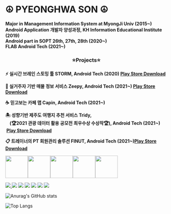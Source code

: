 # ☮ PYEONGHWA SON ☮

**Major in Management Information System at MyongJi Univ (2015~)**  
**Android Application 개발자 양성과정, KH Information Educational Institute (2019)**  
**Android part in SOPT 26th, 27th, 28th (2020~)**  
**FLAB Android Tech (2021~)**

### <center> ⭐Projects⭐ <center/>  
 
**⚡ 실시간 브레인 스토밍 툴 STORM,  Android Tech (2020) [Play Store Download](https://play.google.com/store/apps/details?id=com.stormers.storm)** 
 
**🏡 실거주자 기반 매물 정보 서비스 Zeepy,  Android Tech (2021~) [Play Store Download](https://play.google.com/store/apps/details?id=com.zeepy.zeepyforandroid)**  
 
**☕ 믿고보는 카페 맵 Capin,  Android Tech  (2021~)**   
 
**🏝 성향기반 제주도 여행지 추천 서비스 Tridy,  
 &nbsp;&nbsp;&nbsp;&nbsp;(🏆2021 관광 데이터 활용 공모전 최우수상 수상작🏆), Android Tech (2021~) &nbsp;[Play Store Download](https://play.google.com/store/apps/details?id=org.journey.tridy_android)**  
 
**📋 트레이너의 PT 회원관리 솔루션 FINUT,  Android Tech (2021~)[Play Store Download](https://play.google.com/store/apps/details?id=org.flab.finut)**  
 
 

<img src="https://user-images.githubusercontent.com/56873136/145401778-02211fad-e4d0-4220-ae1d-0746930c4c57.png" width=70 height = 70/><img src="https://user-images.githubusercontent.com/56873136/145966879-1c794ff1-8a0f-4fa9-aa24-9629185f91b3.png" width=70 height = 70/><img src="https://user-images.githubusercontent.com/56873136/149709147-fb9f2da0-8a42-4fbe-9c70-21c9dfde1110.png" width=70 height = 70/><img src="https://user-images.githubusercontent.com/56873136/145968760-5af7a662-ab7b-44bd-aa7a-9d976f4ff621.png" width=70 height = 70/><img src="https://user-images.githubusercontent.com/56873136/145968109-75931fe1-e348-40fa-9c97-96093e931816.png" width=70 height = 70/>


<a href="https://github.com/SONPYEONGHWA/SONPYEONGHWA/edit/main/README.md" target="_blank"><img src="https://img.shields.io/badge/Kotlin-orange?style=flat-square&logo=Kotlin&logoColor=white"/> <a href="https://github.com/SONPYEONGHWA/SONPYEONGHWA/edit/main/README.md" target="_blank"><img src="https://img.shields.io/badge/Java-007396?style=flat-square&logo=java&logoColor=white"/></a> <a href="https://github.com/SONPYEONGHWA/SONPYEONGHWA/edit/main/README.md" target="_blank"><img src="https://img.shields.io/badge/AndroidStudio-3DDC84?style=flat-square&logo=androidstudio&logoColor=white"/></a> <a href="https://github.com/SONPYEONGHWA/SONPYEONGHWA/edit/main/README.md" target="_blank"><img src="https://img.shields.io/badge/Python-3776AB?style=flat-square&logo=python&logoColor=white"/></a> <a href="https://github.com/SONPYEONGHWA/SONPYEONGHWA/edit/main/README.md" target="_blank"><img src="https://img.shields.io/badge/SAP-0FAAFF?style=flat-square&logo=SAP&logoColor=white"/></a> <a href="https://github.com/SONPYEONGHWA/SONPYEONGHWA/edit/main/README.md" target="_blank"><img src="https://img.shields.io/badge/Notion-000000?style=flat-square&logo=notion&logoColor=white"/></a> <a href="https://github.com/SONPYEONGHWA/SONPYEONGHWA/edit/main/README.md" target="_blank"><img src="https://img.shields.io/badge/Slack-4a154b?style=flat-square&logo=notion&logoColor=white"/></a> 


![Anurag's GitHub stats](https://github-readme-stats.vercel.app/api?username=SONPYEONGHWA&hide=contribs,prs)

![Top Langs](https://github-readme-stats.vercel.app/api/top-langs/?username=SONPYEONGHWA&layout=compact)


